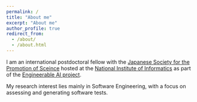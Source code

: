 ```yaml
---
permalink: /
title: "About me"
excerpt: "About me"
author_profile: true
redirect_from: 
  - /about/
  - /about.html
---
```


I am an international postdoctoral fellow with the [Japanese Society for the Promotion of Sceince](https://www.jsps.go.jp/english/) hosted at the [National Institute of Informatics](https://www.nii.ac.jp/en/) as part of the [Engineerable AI project](https://engineerable.ai/en/).

My research interest lies mainly in Software Engineering, with a focus on assessing and generating software tests.

